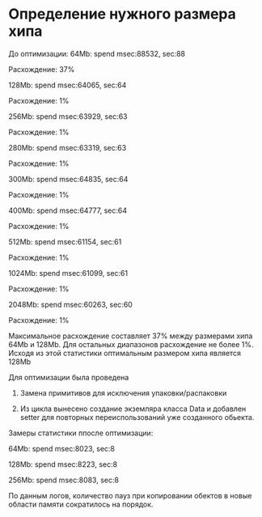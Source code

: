 # Определение нужного размера хипа

До оптимизации:
64Mb: spend msec:88532, sec:88

Расхождение: 37%

128Mb: spend msec:64065, sec:64

Расхождение: 1%

256Mb: spend msec:63929, sec:63

Расхождение: 1%   

280Mb: spend msec:63319, sec:63

Расхождение: 1%

300Mb: spend msec:64835, sec:64

Расхождение: 1%

400Mb: spend msec:64777, sec:64

Расхождение: 1%

512Mb: spend msec:61154, sec:61

Расхождение: 1%

1024Mb: spend msec:61099, sec:61

Расхождение: 1%

2048Mb: spend msec:60263, sec:60

Расхождение: 1%


Максимальное расхождение составляет 37% между размерами хипа 64Mb и 128Mb.
Для остальных диапазонов расхождение не более 1%. Исходя из этой статистики оптимальным размером хипа является 128Mb


Для оптимизации была проведена 
1) Замена примитивов для исключения упаковки/распаковки

2) Из цикла вынесено создание экземляра класса Data и добавлен setter для повторных переиспользований уже созданного обьекта.


Замеры статистики ппосле оптимизации:

64Mb: spend msec:8023, sec:8

128Mb: spend msec:8223, sec:8

256Mb: spend msec:8083, sec:8


По данным логов, количество пауз при копировании обектов в новые области памяти сократилось на порядок.
